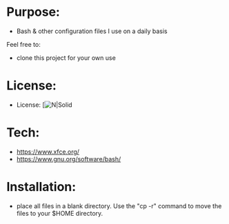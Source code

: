 # Purpose: 
- Bash & other configuration files I use on a daily basis 

Feel free to: 
- clone this project for your own use 


# License: 
- License: [![N|Solid](https://img.shields.io/badge/license-MIT-green) 


# Tech: 
- https://www.xfce.org/ 
- https://www.gnu.org/software/bash/


# Installation: 
- place all files in a blank directory. Use the "cp -r" command to move the files to your $HOME directory.  
